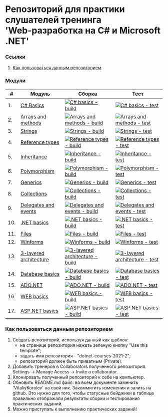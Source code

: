 ﻿# Репозиторий для практики слушателей тренинга<br/>'Web-разработка на C# и Microsoft .NET'

### Ссылки
1. [Как пользоваться данным репозиторием](#howtouse)

### Модули
|#|Модуль | Сборка | Тест|
---|---|---|---
|1.|[C# Basics][task01]|[![C# basics - build](https://github.com/VitaliyKorolev/dotnet-courses-2021-2/workflows/C%23%20basics%20-%20build/badge.svg)][c-sharp-basics-build] | [![C# basics - test](https://github.com/VitaliyKorolev/dotnet-courses-2021-2/workflows/C%23%20basics%20-%20test/badge.svg)][c-sharp-basics-test]|
|2.|[Arrays and methods][task02]|[![Arrays and methods - build](https://github.com/VitaliyKorolev/dotnet-courses-2021-2/workflows/Arrays%20and%20methods%20-%20build/badge.svg)][arrays-and-methods-build]|[![Arrays and methods - test](https://github.com/VitaliyKorolev/dotnet-courses-2021-2/workflows/Arrays%20and%20methods%20-%20test/badge.svg)][arrays-and-methods-test]|
|3.|[Strings][task03]|[![Strings - build](https://github.com/VitaliyKorolev/dotnet-courses-2021-2/workflows/Strings%20-%20build/badge.svg)][strings-build]|[![Strings - test](https://github.com/VitaliyKorolev/dotnet-courses-2021-2/workflows/Strings%20-%20test/badge.svg)][strings-test]|
|4.|[Reference types][task04]|[![Reference types - build](https://github.com/VitaliyKorolev/dotnet-courses-2021-2/workflows/Reference%20types%20-%20build/badge.svg)][reference-types-build]|[![Reference types - test](https://github.com/VitaliyKorolev/dotnet-courses-2021-2/workflows/Reference%20types%20-%20test/badge.svg)][reference-types-test]|
|5.|[Inheritance][task05]|[![Inheritance - build](https://github.com/VitaliyKorolev/dotnet-courses-2021-2/workflows/Inheritance%20-%20build/badge.svg)][inheritance-build]|[![Inheritance - test](https://github.com/VitaliyKorolev/dotnet-courses-2021-2/workflows/Inheritance%20-%20test/badge.svg)][inheritance-test]|
|6.|[Polymorphism][task06]|[![Polymorphism - build](https://github.com/VitaliyKorolev/dotnet-courses-2021-2/workflows/Polymorphism%20-%20build/badge.svg)][polymorphism-build]|[![Polymorphism - test](https://github.com/VitaliyKorolev/dotnet-courses-2021-2/workflows/Polymorphism%20-%20test/badge.svg)][polymorphism-test]|
|7.|[Generics][task07]|[![Generics - build](https://github.com/VitaliyKorolev/dotnet-courses-2021-2/workflows/Generics%20-%20build/badge.svg)][generics-build]|[![Generics - test](https://github.com/VitaliyKorolev/dotnet-courses-2021-2/workflows/Generics%20-%20test/badge.svg)][generics-test]|
|8.|[Collections][task08]|[![Collections - build](https://github.com/VitaliyKorolev/dotnet-courses-2021-2/workflows/Collections%20-%20build/badge.svg)][collections-build]|[![Collections - test](https://github.com/VitaliyKorolev/dotnet-courses-2021-2/workflows/Collections%20-%20test/badge.svg)][collections-test]|
|9.|[Delegates and events][task09]|[![Delegates and events - build](https://github.com/VitaliyKorolev/dotnet-courses-2021-2/workflows/Delegates%20and%20events%20-%20build/badge.svg)][delegates-and-events-build]|[![Delegates and events - test](https://github.com/VitaliyKorolev/dotnet-courses-2021-2/workflows/Delegates%20and%20events%20-%20test/badge.svg)][delegates-and-events-test]|
|10.|[.NET basics][task10]|[![.NET basics - build](https://github.com/VitaliyKorolev/dotnet-courses-2021-2/workflows/.NET%20basics%20-%20build/badge.svg)][dotnet-basics-build]|[![.NET basics - test](https://github.com/VitaliyKorolev/dotnet-courses-2021-2/workflows/.NET%20basics%20-%20test/badge.svg)][dotnet-basics-test]|
|11.|[Files][task11]|[![Files - build](https://github.com/VitaliyKorolev/dotnet-courses-2021-2/workflows/Files%20-%20build/badge.svg)][files-build]|[![Files - test](https://github.com/VitaliyKorolev/dotnet-courses-2021-2/workflows/Files%20-%20test/badge.svg)][files-test]|
|12.|[Winforms][task12]|[![Winforms - build](https://github.com/VitaliyKorolev/dotnet-courses-2021-2/workflows/Winforms%20-%20build/badge.svg)][winforms-build]|[![Winforms - test](https://github.com/VitaliyKorolev/dotnet-courses-2021-2/workflows/Winforms%20-%20test/badge.svg)][winforms-test]|
|13.|[3-layered architecture][task13]|[![3-layered architecture - build](https://github.com/VitaliyKorolev/dotnet-courses-2021-2/workflows/3-layered%20architecture%20-%20build/badge.svg)][3-layered-architecture-build]|[![3-layered architecture - test](https://github.com/VitaliyKorolev/dotnet-courses-2021-2/workflows/3-layered%20architecture%20-%20test/badge.svg)][3-layered-architecture-test]|
|14.|[Database basics][task14]|[![Database basics - build](https://github.com/VitaliyKorolev/dotnet-courses-2021-2/workflows/Database%20basics%20-%20build/badge.svg)][database-basics-build]|[![Database basics - test](https://github.com/VitaliyKorolev/dotnet-courses-2021-2/workflows/Database%20basics%20-%20test/badge.svg)][database-basics-test]|
|15.|[ADO.NET][task15]|[![ADO.NET - build](https://github.com/VitaliyKorolev/dotnet-courses-2021-2/workflows/ADO.NET%20-%20build/badge.svg)][ado-net-build]|[![ADO.NET - test](https://github.com/VitaliyKorolev/dotnet-courses-2021-2/workflows/ADO.NET%20-%20test/badge.svg)][ado-net-test]|
|16.|[WEB basics][task16]|[![WEB basics - build](https://github.com/VitaliyKorolev/dotnet-courses-2021-2/workflows/WEB%20basics%20-%20build/badge.svg)][web-basics-build]|[![WEB basics - test](https://github.com/VitaliyKorolev/dotnet-courses-2021-2/workflows/WEB%20basics%20-%20test/badge.svg)][web-basics-test]|
|17.|[ASP.NET basics][task17]|[![ASP.NET basics - build](https://github.com/VitaliyKorolev/dotnet-courses-2021-2/workflows/ASP.NET%20basics%20-%20build/badge.svg)][asp-net-basics-build]|[![ASP.NET basics - test](https://github.com/VitaliyKorolev/dotnet-courses-2021-2/workflows/ASP.NET%20basics%20-%20test/badge.svg)][asp-net-basics-test]|

### <a name="howtouse"></a>Как пользоваться данным репозиторием
1. Создать репозиторий, используя данный как шаблон:
    - на странице репозитория нажать зеленую кнопку "Use this template";
    - задать имя репозитория - "dotnet-courses-2021-2";
    - репозиторий должен быть приватным (Private).
2. Добавить тренеров в Collaborators полученного репозитория.
Settings -> Manage Access -> Invite a collaborator.
3. Клонировать полученный репозиторий к себе на компьютер.
4. Обновить README.md файл: во всем документе заменить 'VitaliyKorolev' на свой ник. Закоммитить изменения и залить на github. Это нужно для того, чтобы статусные бейджики в таблице правильно отображали результаты сборки и тестирования практических заданий.
5. Можно приступать к выполнению практических заданий!

[c-sharp-basics-build]: https://github.com/VitaliyKorolev/dotnet-courses-2021-2/actions?query=workflow%3A%22C%23+Basics+-+build%22
[c-sharp-basics-test]: https://github.com/VitaliyKorolev/dotnet-courses-2021-2/actions?query=workflow%3A%22C%23+Basics+-+test%22

[arrays-and-methods-build]: https://github.com/VitaliyKorolev/dotnet-courses-2021-2/actions?query=workflow%3A%22Arrays+and+methods+-+build%22
[arrays-and-methods-test]: https://github.com/VitaliyKorolev/dotnet-courses-2021-2/actions?query=workflow%3A%22Arrays+and+methods+-+test%22

[strings-build]: https://github.com/VitaliyKorolev/dotnet-courses-2021-2/actions?query=workflow%3A%22Strings+-+build%22
[strings-test]: https://github.com/VitaliyKorolev/dotnet-courses-2021-2/actions?query=workflow%3A%22Strings+-+test%22

[reference-types-build]: https://github.com/VitaliyKorolev/dotnet-courses-2021-2/actions?query=workflow%3A%22Reference+types+-+build%22
[reference-types-test]: https://github.com/VitaliyKorolev/dotnet-courses-2021-2/actions?query=workflow%3A%22Reference+types+-+test%22

[inheritance-build]: https://github.com/VitaliyKorolev/dotnet-courses-2021-2/actions?query=workflow%3A%22Inheritance+-+build%22
[inheritance-test]: https://github.com/VitaliyKorolev/dotnet-courses-2021-2/actions?query=workflow%3A%22Inheritance+-+test%22

[polymorphism-build]: https://github.com/VitaliyKorolev/dotnet-courses-2021-2/actions?query=workflow%3A%22Polymorphism+-+build%22
[polymorphism-test]: https://github.com/VitaliyKorolev/dotnet-courses-2021-2/actions?query=workflow%3A%22Polymorphism+-+test%22

[generics-build]: https://github.com/VitaliyKorolev/dotnet-courses-2021-2/actions?query=workflow%3A%22Generics+-+build%22
[generics-test]: https://github.com/VitaliyKorolev/dotnet-courses-2021-2/actions?query=workflow%3A%22Generics+-+test%22

[collections-build]: https://github.com/VitaliyKorolev/dotnet-courses-2021-2/actions?query=workflow%3A%22Collections+-+build%22
[collections-test]: https://github.com/VitaliyKorolev/dotnet-courses-2021-2/actions?query=workflow%3A%22Collections+-+test%22

[delegates-and-events-build]: https://github.com/VitaliyKorolev/dotnet-courses-2021-2/actions?query=workflow%3A%22Delegates+and+events+-+build%22
[delegates-and-events-test]: https://github.com/VitaliyKorolev/dotnet-courses-2021-2/actions?query=workflow%3A%22Delegates+and+events+-+test%22

[dotnet-basics-build]: https://github.com/VitaliyKorolev/dotnet-courses-2021-2/actions?query=workflow%3A%22.NET+basics+-+build%22
[dotnet-basics-test]: https://github.com/VitaliyKorolev/dotnet-courses-2021-2/actions?query=workflow%3A%22.NET+basics+-+test%22

[files-build]: https://github.com/VitaliyKorolev/dotnet-courses-2021-2/actions?query=workflow%3A%22Files+-+build%22
[files-test]: https://github.com/VitaliyKorolev/dotnet-courses-2021-2/actions?query=workflow%3A%22Files+-+test%22

[winforms-build]: https://github.com/VitaliyKorolev/dotnet-courses-2021-2/actions?query=workflow%3A%22Winforms+-+build%22
[winforms-test]: https://github.com/VitaliyKorolev/dotnet-courses-2021-2/actions?query=workflow%3A%22Winforms+-+test%22

[3-layered-architecture-build]: https://github.com/VitaliyKorolev/dotnet-courses-2021-2/actions?query=workflow%3A%223-layered+architecture+-+build%22
[3-layered-architecture-test]: https://github.com/VitaliyKorolev/dotnet-courses-2021-2/actions?query=workflow%3A%223-layered+architecture+-+test%22

[database-basics-build]: https://github.com/VitaliyKorolev/dotnet-courses-2021-2/actions?query=workflow%3A%22Database+basics+-+build%22
[database-basics-test]: https://github.com/VitaliyKorolev/dotnet-courses-2021-2/actions?query=workflow%3A%22Database+basics+-+test%22

[ado-net-build]: https://github.com/VitaliyKorolev/dotnet-courses-2021-2/actions?query=workflow%3A%22ADO.NET+-+build%22
[ado-net-test]: https://github.com/VitaliyKorolev/dotnet-courses-2021-2/actions?query=workflow%3A%22ADO.NET+-+test%22

[web-basics-build]: https://github.com/VitaliyKorolev/dotnet-courses-2021-2/actions?query=workflow%3A%22WEB+basics+-+build%22
[web-basics-test]: https://github.com/VitaliyKorolev/dotnet-courses-2021-2/actions?query=workflow%3A%22WEB+basics+-+test%22

[asp-net-basics-build]: https://github.com/VitaliyKorolev/dotnet-courses-2021-2/actions?query=workflow%3A%22ASP.NET+basics+-+build%22
[asp-net-basics-test]: https://github.com/VitaliyKorolev/dotnet-courses-2021-2/actions?query=workflow%3A%22ASP.NET+basics+-+test%22



[task01]: https://github.com/zhervit/net-courses-external/blob/master/HomeWork/task-01.md
[task02]: https://github.com/zhervit/net-courses-external/blob/master/HomeWork/task-02.md
[task03]: https://github.com/zhervit/net-courses-external/blob/master/HomeWork/task-03.md
[task04]: https://github.com/zhervit/net-courses-external/blob/master/HomeWork/task-04.md
[task05]: https://github.com/zhervit/net-courses-external/blob/master/HomeWork/task-05.md
[task06]: https://github.com/zhervit/net-courses-external/blob/master/HomeWork/task-06.md
[task07]: https://github.com/zhervit/net-courses-external/blob/master/HomeWork/task-07.md
[task08]: https://github.com/zhervit/net-courses-external/blob/master/HomeWork/task-08.md
[task09]: https://github.com/zhervit/net-courses-external/blob/master/HomeWork/task-09.md
[task10]: https://github.com/zhervit/net-courses-external/blob/master/HomeWork/task-10.md
[task11]: https://github.com/zhervit/net-courses-external/blob/master/HomeWork/task-11.md
[task12]: https://github.com/zhervit/net-courses-external/blob/master/HomeWork/task-12.md
[task13]: https://github.com/zhervit/net-courses-external/blob/master/HomeWork/task-13.md
[task14]: https://github.com/zhervit/net-courses-external/blob/master/HomeWork/task-14.md
[task15]: https://github.com/zhervit/net-courses-external/blob/master/HomeWork/task-15.md
[task16]: https://github.com/zhervit/net-courses-external/blob/master/HomeWork/task-16.md
[task17]: https://github.com/zhervit/net-courses-external/blob/master/HomeWork/task-17.md
